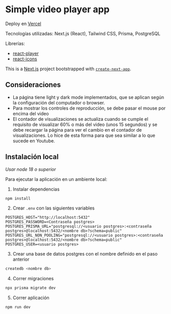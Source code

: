# Simple video player app
Deploy en [Vercel](https://simple-video-player-benjamin-lillos-projects.vercel.app/)

Tecnologías utilizadas: Next.js (React), Tailwind CSS, Prisma, PostgreSQL

Librerías:
- [react-player](https://www.npmjs.com/package/react-player)
- [react-icons](https://www.npmjs.com/package/react-icons)

This is a [Next.js](https://nextjs.org/) project bootstrapped with [`create-next-app`](https://github.com/vercel/next.js/tree/canary/packages/create-next-app).

## Consideraciones
- La página tiene light y dark mode implementados, que se aplican según la configuración del computador o browser.
- Para mostrar los controles de reproducción, se debe pasar el mouse por encima del video
- El contador de visualizaciones se actualiza cuando se cumple el requisito de visualizar 60% o más del video (unos 15 segundos) y se debe recargar la página para ver el cambio en el contador de visualizaciones. Lo hice de esta forma para que sea similar a lo que sucede en Youtube.

## Instalación local

*Usar node 18 o superior*

Para ejecutar la aplicación en un ambiente local:

1. Instalar dependencias
```bash
npm install
```

2. Crear `.env` con las siguientes variables
```
POSTGRES_HOST="http://localhost:5432"
POSTGRES_PASSWORD=<Contraseña postgres>
POSTGRES_PRISMA_URL="postgresql://<usuario postgres>:<contraseña postgres>@localhost:5432/<nombre db>?schema=public"
POSTGRES_URL_NON_POOLING="postgresql://<usuario postgres>:<contraseña postgres>@localhost:5432/<nombre db>?schema=public"
POSTGRES_USER=<usuario postgres>
```

3. Crear una base de datos postgres con el nombre definido en el paso anterior
```bash
createdb <nombre db>
```

4. Correr migraciones
```bash
npx prisma migrate dev
```

5. Correr aplicación
```bash
npm run dev
```
